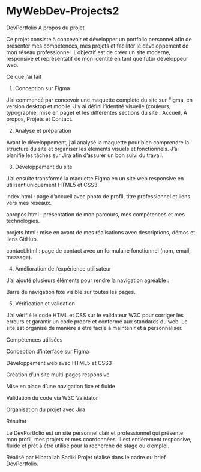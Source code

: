 # MyWebDev-Projects2
DevPortfolio
À propos du projet

Ce projet consiste à concevoir et développer un portfolio personnel afin de présenter mes compétences, mes projets et faciliter le développement de mon réseau professionnel.
L’objectif est de créer un site moderne, responsive et représentatif de mon identité en tant que futur développeur web.

Ce que j’ai fait
1. Conception sur Figma

J’ai commencé par concevoir une maquette complète du site sur Figma, en version desktop et mobile.
J’y ai défini l’identité visuelle (couleurs, typographie, mise en page) et les différentes sections du site : Accueil, À propos, Projets et Contact.

2. Analyse et préparation

Avant le développement, j’ai analysé la maquette pour bien comprendre la structure du site et organiser les éléments visuels et fonctionnels.
J’ai planifié les tâches sur Jira  afin d’assurer un bon suivi du travail.

3. Développement du site

J’ai ensuite transformé la maquette Figma en un site web responsive en utilisant uniquement HTML5 et CSS3.

index.html : page d’accueil avec photo de profil, titre professionnel et liens vers mes réseaux.

apropos.html : présentation de mon parcours, mes compétences et mes technologies.

projets.html : mise en avant de mes réalisations avec descriptions, démos et liens GitHub.

contact.html : page de contact avec un formulaire fonctionnel (nom, email, message).

4. Amélioration de l’expérience utilisateur

J’ai ajouté plusieurs éléments pour rendre la navigation agréable :

Barre de navigation fixe visible sur toutes les pages.

5. Vérification et validation

J’ai vérifié le code HTML et CSS sur le validateur W3C pour corriger les erreurs et garantir un code propre et conforme aux standards du web.
Le site est organisé de manière à être facile à maintenir et à personnaliser.

Compétences utilisées

Conception d’interface sur Figma

Développement web avec HTML5 et CSS3

Création d’un site multi-pages responsive

Mise en place d’une navigation fixe et fluide

Validation du code via W3C Validator

Organisation du projet avec Jira

Résultat

Le DevPortfolio est un site personnel clair et professionnel qui présente mon profil, mes projets et mes coordonnées.
Il est entièrement responsive, fluide et prêt à être utilisé pour la recherche de stage ou d’emploi.

Réalisé par
Hibatallah Sadiki
Projet réalisé dans le cadre du brief DevPortfolio.
